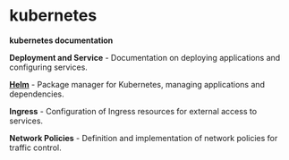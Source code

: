 # kubernetes
**kubernetes documentation**

**Deployment and Service** - Documentation on deploying applications and configuring services.

[**Helm**](./helm) - Package manager for Kubernetes, managing applications and dependencies.

**Ingress** - Configuration of Ingress resources for external access to services.

**Network Policies** - Definition and implementation of network policies for traffic control.
